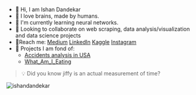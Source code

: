 - :wave: Hi, I am Ishan Dandekar
- :eyes: I love brains, made by humans.
- 🍒 I'm currently learning neural networks.
- 🔎 Looking to collaborate on web scraping, data analysis/visualization and data science projects
- 📝Reach me: [Medium](https://medium.com/@ishandandekar) [LinkedIn](https://www.linkedin.com/in/ishan-dandekar-2a4a17209/) [Kaggle](https://www.kaggle.com/ishandandekar) [Instagram](https://www.instagram.com/ishandandek/)
- 🔨 Projects I am fond of:
  * [Accidents analysis in USA](https://github.com/ishandandekar/USA-accidents-analysis)
  * [What_Am_I_Eating](https://github.com/ishandandekar/What_Am_I_Eating)
  
> :bulb: Did you know jiffy is an actual measurement of time?

<img src="https://github-readme-stats.vercel.app/api?username=ishandandekar&show_icons=true&theme=tokyonight" alt="ishandandekar" />
